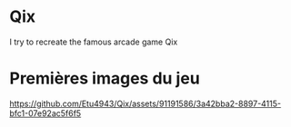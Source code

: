 # Qix
I try to recreate the famous arcade game Qix



# Premières images du jeu
https://github.com/Etu4943/Qix/assets/91191586/3a42bba2-8897-4115-bfc1-07e92ac5f6f5

